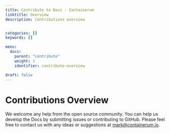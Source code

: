 ```yaml
---
title: Contribute to Docs - Containerum
linktitle: Overview
description: Contributions overview


categories: []
keywords: []

menu:
  docs:
    parent: "contribute"
    weight: 1
    identifier: contribute-overview

draft: false
---
```


# Contributions Overview
We welcome any help from the open source community.
You can help us develop the Docs by submitting issues or contributing to GitHub.
Please feel free to contact us with any ideas or suggestions at mark@containerum.io.

